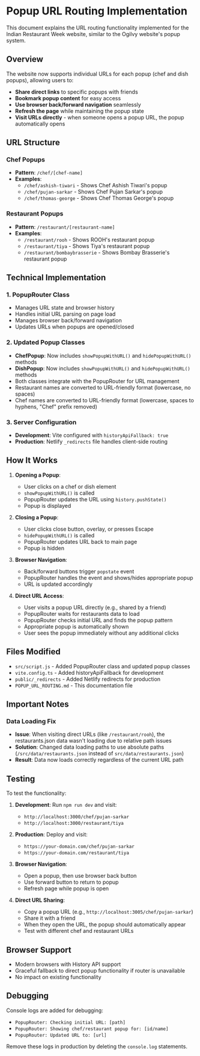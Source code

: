 # Popup URL Routing Implementation

This document explains the URL routing functionality implemented for the Indian Restaurant Week website, similar to the Ogilvy website's popup system.

## Overview

The website now supports individual URLs for each popup (chef and dish popups), allowing users to:
- **Share direct links** to specific popups with friends
- **Bookmark popup content** for easy access
- **Use browser back/forward navigation** seamlessly
- **Refresh the page** while maintaining the popup state
- **Visit URLs directly** - when someone opens a popup URL, the popup automatically opens

## URL Structure

### Chef Popups
- **Pattern**: `/chef/[chef-name]`
- **Examples**:
  - `/chef/ashish-tiwari` - Shows Chef Ashish Tiwari's popup
  - `/chef/pujan-sarkar` - Shows Chef Pujan Sarkar's popup
  - `/chef/thomas-george` - Shows Chef Thomas George's popup

### Restaurant Popups
- **Pattern**: `/restaurant/[restaurant-name]`
- **Examples**:
  - `/restaurant/rooh` - Shows ROOH's restaurant popup
  - `/restaurant/tiya` - Shows Tiya's restaurant popup
  - `/restaurant/bombaybrasserie` - Shows Bombay Brasserie's restaurant popup

## Technical Implementation

### 1. PopupRouter Class
- Manages URL state and browser history
- Handles initial URL parsing on page load
- Manages browser back/forward navigation
- Updates URLs when popups are opened/closed

### 2. Updated Popup Classes
- **ChefPopup**: Now includes `showPopupWithURL()` and `hidePopupWithURL()` methods
- **DishPopup**: Now includes `showPopupWithURL()` and `hidePopupWithURL()` methods
- Both classes integrate with the PopupRouter for URL management
- Restaurant names are converted to URL-friendly format (lowercase, no spaces)
- Chef names are converted to URL-friendly format (lowercase, spaces to hyphens, "Chef" prefix removed)

### 3. Server Configuration
- **Development**: Vite configured with `historyApiFallback: true`
- **Production**: Netlify `_redirects` file handles client-side routing

## How It Works

1. **Opening a Popup**:
   - User clicks on a chef or dish element
   - `showPopupWithURL()` is called
   - PopupRouter updates the URL using `history.pushState()`
   - Popup is displayed

2. **Closing a Popup**:
   - User clicks close button, overlay, or presses Escape
   - `hidePopupWithURL()` is called
   - PopupRouter updates URL back to main page
   - Popup is hidden

3. **Browser Navigation**:
   - Back/forward buttons trigger `popstate` event
   - PopupRouter handles the event and shows/hides appropriate popup
   - URL is updated accordingly

4. **Direct URL Access**:
   - User visits a popup URL directly (e.g., shared by a friend)
   - PopupRouter waits for restaurants data to load
   - PopupRouter checks initial URL and finds the popup pattern
   - Appropriate popup is automatically shown
   - User sees the popup immediately without any additional clicks

## Files Modified

- `src/script.js` - Added PopupRouter class and updated popup classes
- `vite.config.ts` - Added historyApiFallback for development
- `public/_redirects` - Added Netlify redirects for production
- `POPUP_URL_ROUTING.md` - This documentation file

## Important Notes

### Data Loading Fix
- **Issue**: When visiting direct URLs (like `/restaurant/rooh`), the restaurants.json data wasn't loading due to relative path issues
- **Solution**: Changed data loading paths to use absolute paths (`/src/data/restaurants.json` instead of `src/data/restaurants.json`)
- **Result**: Data now loads correctly regardless of the current URL path

## Testing

To test the functionality:

1. **Development**: Run `npm run dev` and visit:
   - `http://localhost:3000/chef/pujan-sarkar`
   - `http://localhost:3000/restaurant/tiya`

2. **Production**: Deploy and visit:
   - `https://your-domain.com/chef/pujan-sarkar`
   - `https://your-domain.com/restaurant/tiya`

3. **Browser Navigation**:
   - Open a popup, then use browser back button
   - Use forward button to return to popup
   - Refresh page while popup is open

4. **Direct URL Sharing**:
   - Copy a popup URL (e.g., `http://localhost:3005/chef/pujan-sarkar`)
   - Share it with a friend
   - When they open the URL, the popup should automatically appear
   - Test with different chef and restaurant URLs

## Browser Support

- Modern browsers with History API support
- Graceful fallback to direct popup functionality if router is unavailable
- No impact on existing functionality

## Debugging

Console logs are added for debugging:
- `PopupRouter: Checking initial URL: [path]`
- `PopupRouter: Showing chef/restaurant popup for: [id/name]`
- `PopupRouter: Updated URL to: [url]`

Remove these logs in production by deleting the `console.log` statements.
